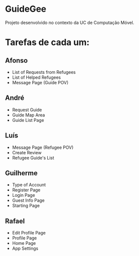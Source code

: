 # GuideGee
Projeto desenvolvido no contexto da UC de Computação Móvel.

# Tarefas de cada um:
## Afonso
 - List of Requests from Refugees
 - List of Helped Refugees
 - Message Page (Guide POV)
## André
 - Request Guide
 - Guide Map Area
 - Guide List Page
## Luís
 - Message Page (Refugee POV)
 - Create Review
 - Refugee Guide's List
## Guilherme
 - Type of Account
 - Register Page
 - Login Page
 - Guest Info Page
 - Starting Page
## Rafael
 - Edit Profile Page
 - Profile Page
 - Home Page
 - App Settings

